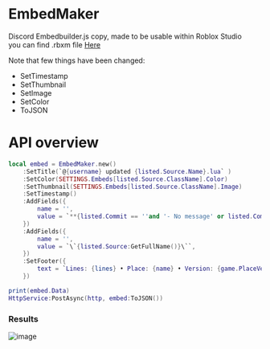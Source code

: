 # EmbedMaker
Discord Embedbuilder.js copy, made to be usable within Roblox Studio<br/>
you can find .rbxm file [Here]()<br/>

Note that few things have been changed:<br/>
- SetTimestamp
- SetThumbnail
- SetImage
- SetColor
- ToJSON



# API overview
```lua
local embed = EmbedMaker.new()
	:SetTitle(`@{username} updated {listed.Source.Name}.lua` )
	:SetColor(SETTINGS.Embeds[listed.Source.ClassName].Color)
	:SetThumbnail(SETTINGS.Embeds[listed.Source.ClassName].Image)
	:SetTimestamp()
	:AddFields({
		name = '', 
		value = `**{listed.Commit == ''and '- No message' or listed.Commit}**`, 
	})
	:AddFields({
		name = '', 
		value = `\`{listed.Source:GetFullName()}\``, 
	})	
	:SetFooter({
		text = `Lines: {lines} • Place: {name} • Version: {game.PlaceVersion}`,
	})

print(embed.Data)
HttpService:PostAsync(http, embed:ToJSON())
```

### Results
![image](https://github.com/user-attachments/assets/d600a41b-ac11-44b1-b0fd-210763b3df6a)


